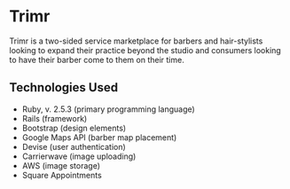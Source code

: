 # Trimr
Trimr is a two-sided service marketplace for barbers and hair-stylists looking to expand their practice beyond the studio and consumers looking to have their barber come to them on their time.

## Technologies Used
* Ruby, v. 2.5.3 (primary programming language)
* Rails (framework)
* Bootstrap (design elements)
* Google Maps API (barber map placement)
* Devise (user authentication)
* Carrierwave (image uploading)
* AWS (image storage)
* Square Appointments

